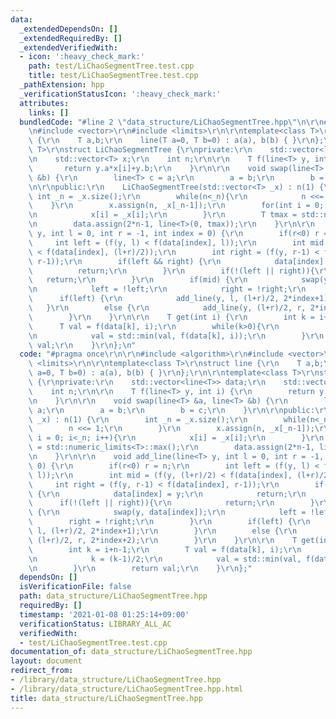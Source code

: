 ```yaml
---
data:
  _extendedDependsOn: []
  _extendedRequiredBy: []
  _extendedVerifiedWith:
  - icon: ':heavy_check_mark:'
    path: test/LiChaoSegmentTree.test.cpp
    title: test/LiChaoSegmentTree.test.cpp
  _pathExtension: hpp
  _verificationStatusIcon: ':heavy_check_mark:'
  attributes:
    links: []
  bundledCode: "#line 2 \"data_structure/LiChaoSegmentTree.hpp\"\n\r\n#include <algorithm>\r\
    \n#include <vector>\r\n#include <limits>\r\n\r\ntemplate<class T>\r\nstruct line\
    \ {\r\n    T a,b;\r\n    line(T a=0, T b=0) : a(a), b(b) { }\r\n};\r\n\r\ntemplate<class\
    \ T>\r\nstruct LiChaoSegmentTree {\r\nprivate:\r\n    std::vector<line<T>> data;\r\
    \n    std::vector<T> x;\r\n    int n;\r\n\r\n    T f(line<T> y, int i) {\r\n \
    \       return y.a*x[i]+y.b;\r\n    }\r\n\r\n    void swap(line<T> &a, line<T>\
    \ &b) {\r\n        line<T> c = a;\r\n        a = b;\r\n        b = c;\r\n    }\r\
    \n\r\npublic:\r\n    LiChaoSegmentTree(std::vector<T> _x) : n(1) {\r\n       \
    \ int _n = _x.size();\r\n        while(n<_n){\r\n            n <<= 1;\r\n    \
    \    }\r\n        x.assign(n, _x[_n-1]);\r\n        for(int i = 0; i<_n; i++){\r\
    \n            x[i] = _x[i];\r\n        }\r\n        T tmax = std::numeric_limits<T>::max();\r\
    \n        data.assign(2*n-1, line<T>(0, tmax));\r\n    }\r\n\r\n    void add_line(line<T>\
    \ y, int l = 0, int r = -1, int index = 0) {\r\n        if(r<0) r = n;\r\n   \
    \     int left = (f(y, l) < f(data[index], l));\r\n        int mid = (f(y, (l+r)/2)\
    \ < f(data[index], (l+r)/2));\r\n        int right = (f(y, r-1) < f(data[index],\
    \ r-1));\r\n        if(left && right) {\r\n            data[index] = y;\r\n  \
    \          return;\r\n        }\r\n        if(!(left || right)){\r\n         \
    \   return;\r\n        }\r\n        if(mid) {\r\n            swap(y, data[index]);\r\
    \n            left = !left;\r\n            right = !right;\r\n        }\r\n  \
    \      if(left) {\r\n            add_line(y, l, (l+r)/2, 2*index+1);\r\n     \
    \   }\r\n        else {\r\n            add_line(y, (l+r)/2, r, 2*index+2);\r\n\
    \        }\r\n    }\r\n\r\n    T get(int i) {\r\n        int k = i+n-1;\r\n  \
    \      T val = f(data[k], i);\r\n        while(k>0){\r\n            k = (k-1)/2;\r\
    \n            val = std::min(val, f(data[k], i));\r\n        }\r\n        return\
    \ val;\r\n    }\r\n};\n"
  code: "#pragma once\r\n\r\n#include <algorithm>\r\n#include <vector>\r\n#include\
    \ <limits>\r\n\r\ntemplate<class T>\r\nstruct line {\r\n    T a,b;\r\n    line(T\
    \ a=0, T b=0) : a(a), b(b) { }\r\n};\r\n\r\ntemplate<class T>\r\nstruct LiChaoSegmentTree\
    \ {\r\nprivate:\r\n    std::vector<line<T>> data;\r\n    std::vector<T> x;\r\n\
    \    int n;\r\n\r\n    T f(line<T> y, int i) {\r\n        return y.a*x[i]+y.b;\r\
    \n    }\r\n\r\n    void swap(line<T> &a, line<T> &b) {\r\n        line<T> c =\
    \ a;\r\n        a = b;\r\n        b = c;\r\n    }\r\n\r\npublic:\r\n    LiChaoSegmentTree(std::vector<T>\
    \ _x) : n(1) {\r\n        int _n = _x.size();\r\n        while(n<_n){\r\n    \
    \        n <<= 1;\r\n        }\r\n        x.assign(n, _x[_n-1]);\r\n        for(int\
    \ i = 0; i<_n; i++){\r\n            x[i] = _x[i];\r\n        }\r\n        T tmax\
    \ = std::numeric_limits<T>::max();\r\n        data.assign(2*n-1, line<T>(0, tmax));\r\
    \n    }\r\n\r\n    void add_line(line<T> y, int l = 0, int r = -1, int index =\
    \ 0) {\r\n        if(r<0) r = n;\r\n        int left = (f(y, l) < f(data[index],\
    \ l));\r\n        int mid = (f(y, (l+r)/2) < f(data[index], (l+r)/2));\r\n   \
    \     int right = (f(y, r-1) < f(data[index], r-1));\r\n        if(left && right)\
    \ {\r\n            data[index] = y;\r\n            return;\r\n        }\r\n  \
    \      if(!(left || right)){\r\n            return;\r\n        }\r\n        if(mid)\
    \ {\r\n            swap(y, data[index]);\r\n            left = !left;\r\n    \
    \        right = !right;\r\n        }\r\n        if(left) {\r\n            add_line(y,\
    \ l, (l+r)/2, 2*index+1);\r\n        }\r\n        else {\r\n            add_line(y,\
    \ (l+r)/2, r, 2*index+2);\r\n        }\r\n    }\r\n\r\n    T get(int i) {\r\n\
    \        int k = i+n-1;\r\n        T val = f(data[k], i);\r\n        while(k>0){\r\
    \n            k = (k-1)/2;\r\n            val = std::min(val, f(data[k], i));\r\
    \n        }\r\n        return val;\r\n    }\r\n};"
  dependsOn: []
  isVerificationFile: false
  path: data_structure/LiChaoSegmentTree.hpp
  requiredBy: []
  timestamp: '2021-01-08 01:25:14+09:00'
  verificationStatus: LIBRARY_ALL_AC
  verifiedWith:
  - test/LiChaoSegmentTree.test.cpp
documentation_of: data_structure/LiChaoSegmentTree.hpp
layout: document
redirect_from:
- /library/data_structure/LiChaoSegmentTree.hpp
- /library/data_structure/LiChaoSegmentTree.hpp.html
title: data_structure/LiChaoSegmentTree.hpp
---
```

